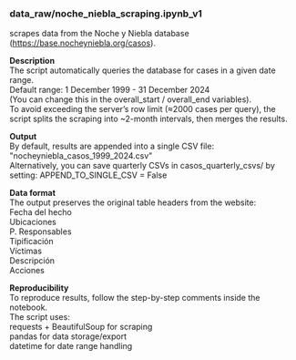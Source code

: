 ### data_raw/noche_niebla_scraping.ipynb_v1 
scrapes data from the Noche y Niebla database (https://base.nocheyniebla.org/casos).

**Description**<br>
The script automatically queries the database for cases in a given date range.<br>
Default range: 1 December 1999 - 31 December 2024<br>
(You can change this in the overall_start / overall_end variables).<br>
To avoid exceeding the server’s row limit (≈2000 cases per query), the script splits the scraping into ~2-month intervals, then merges the results.<br>

**Output**<br>
By default, results are appended into a single CSV file: "nocheyniebla_casos_1999_2024.csv"<br>
Alternatively, you can save quarterly CSVs in casos_quarterly_csvs/ by setting: APPEND_TO_SINGLE_CSV = False<br>

**Data format**<br>
The output preserves the original table headers from the website:<br>
Fecha del hecho<br>
Ubicaciones<br>
P. Responsables<br>
Tipificación<br>
Víctimas<br>
Descripción<br>
Acciones<br>

**Reproducibility**<br>
To reproduce results, follow the step-by-step comments inside the notebook.<br>
The script uses:<br>
requests + BeautifulSoup for scraping<br>
pandas for data storage/export<br>
datetime for date range handling<br>

